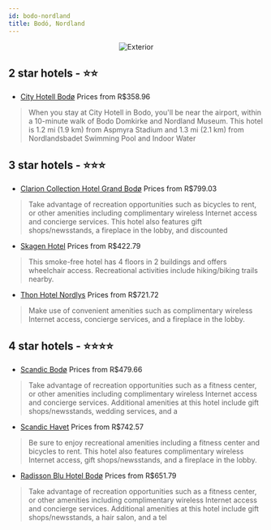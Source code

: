 ```yaml
---
id: bodo-nordland
title: Bodó, Nordland
---
```


<center><img src="https://i.travelapi.com/hotels/1000000/120000/115600/115587/10a33a41_z.jpg" alt="Exterior" /></center>


##  2 star hotels - ⭐️⭐️

-    [City Hotell Bodø](https://us.hurb.com/hotels/bodo/city-hotell-bodo-JNP-JP903732?cmp=18055) Prices from R$358.96
   > When you stay at City Hotell in Bodo, you'll be near the airport, within a 10-minute walk of Bodo Domkirke and Nordland Museum. This hotel is 1.2 mi (1.9 km) from Aspmyra Stadium and 1.3 mi (2.1 km) from Nordlandsbadet Swimming Pool and Indoor Water 

##  3 star hotels - ⭐️⭐️⭐️

-    [Clarion Collection Hotel Grand Bodø](https://us.hurb.com/hotels/bodo/clarion-collection-hotel-grand-bodo-JNP-JP830826?cmp=18055) Prices from R$799.03
   > Take advantage of recreation opportunities such as bicycles to rent, or other amenities including complimentary wireless Internet access and concierge services. This hotel also features gift shops/newsstands, a fireplace in the lobby, and discounted 
-    [Skagen Hotel](https://us.hurb.com/hotels/bodo/skagen-hotel-JNP-JP120103?cmp=18055) Prices from R$422.79
   > This smoke-free hotel has 4 floors in 2 buildings and offers wheelchair access. Recreational activities include hiking/biking trails nearby.
-    [Thon Hotel Nordlys](https://us.hurb.com/hotels/bodo/thon-hotel-nordlys-JNP-JP778281?cmp=18055) Prices from R$721.72
   > Make use of convenient amenities such as complimentary wireless Internet access, concierge services, and a fireplace in the lobby.

##  4 star hotels - ⭐️⭐️⭐️⭐️

-    [Scandic Bodø](https://us.hurb.com/hotels/bodo/scandic-bodo-JNP-JP198033?cmp=18055) Prices from R$479.66
   > Take advantage of recreation opportunities such as a fitness center, or other amenities including complimentary wireless Internet access and concierge services. Additional amenities at this hotel include gift shops/newsstands, wedding services, and a
-    [Scandic Havet](https://us.hurb.com/hotels/bodo/scandic-havet-JNP-JP801147?cmp=18055) Prices from R$742.57
   > Be sure to enjoy recreational amenities including a fitness center and bicycles to rent. This hotel also features complimentary wireless Internet access, gift shops/newsstands, and a fireplace in the lobby.
-    [Radisson Blu Hotel Bodø](https://us.hurb.com/hotels/bodo/radisson-blu-hotel-bodo-JNP-JP102652?cmp=18055) Prices from R$651.79
   > Take advantage of recreation opportunities such as a fitness center, or other amenities including complimentary wireless Internet access and concierge services. Additional amenities at this hotel include gift shops/newsstands, a hair salon, and a tel
